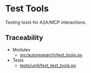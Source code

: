 # Test Tools

Testing tools for A2A/MCP interactions.

## Traceability

- Modules
  - [src/autoresearch/test_tools.py][m1]
- Tests
  - [tests/unit/test_test_tools.py][t1]

[m1]: ../../src/autoresearch/test_tools.py
[t1]: ../../tests/unit/test_test_tools.py
